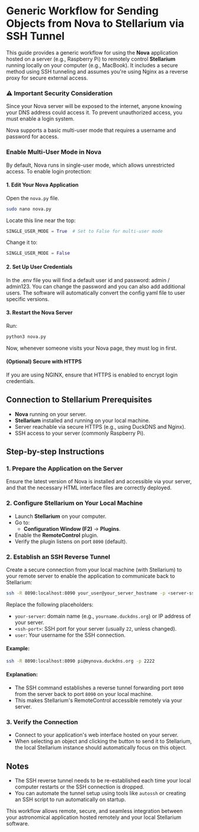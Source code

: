 # Generic Workflow for Sending Objects from Nova to Stellarium via SSH Tunnel

This guide provides a generic workflow for using the **Nova** application hosted on a server (e.g., Raspberry Pi) to remotely control **Stellarium** running locally on your computer (e.g., MacBook). It includes a secure method using SSH tunneling and assumes you're using Nginx as a reverse proxy for secure external access.

### ⚠️ Important Security Consideration

Since your Nova server will be exposed to the internet, anyone knowing your DNS address could access it. To prevent unauthorized access, you must enable a login system.

Nova supports a basic multi-user mode that requires a username and password for access.

### Enable Multi-User Mode in Nova

By default, Nova runs in single-user mode, which allows unrestricted access. To enable login protection:

#### 1. Edit Your Nova Application

Open the `nova.py` file.

  ```bash
  sudo nano nova.py
  ```

Locate this line near the top:
```python
SINGLE_USER_MODE = True  # Set to False for multi-user mode
```
Change it to:
```python
SINGLE_USER_MODE = False
```

#### 2. Set Up User Credentials

In the .env file you will find a default user id and password: admin / admin123. You can change the password and you can also add additional users.
The software will automatically convert the config yaml file to user specific versions.

#### 3. Restart the Nova Server

Run:
```sh
python3 nova.py
```
Now, whenever someone visits your Nova page, they must log in first.

#### (Optional) Secure with HTTPS

If you are using NGINX, ensure that HTTPS is enabled to encrypt login credentials.


## Connection to Stellarium Prerequisites

- **Nova** running on your server.
- **Stellarium** installed and running on your local machine.
- Server reachable via secure HTTPS (e.g., using DuckDNS and Nginx).
- SSH access to your server (commonly Raspberry Pi).

## Step-by-step Instructions

### 1. Prepare the Application on the Server
Ensure the latest version of Nova is installed and accessible via your server, and that the necessary HTML interface files are correctly deployed.

### 2. Configure Stellarium on Your Local Machine
- Launch **Stellarium** on your computer.
- Go to:
  - **Configuration Window (F2)** → **Plugins**.
- Enable the **RemoteControl** plugin.
- Verify the plugin listens on port `8090` (default).

### 2. Establish an SSH Reverse Tunnel
Create a secure connection from your local machine (with Stellarium) to your remote server to enable the application to communicate back to Stellarium:

```bash
ssh -R 8090:localhost:8090 your_user@your_server_hostname -p <server-ssh-port>
```

Replace the following placeholders:
- `your-server`: domain name (e.g., `yourname.duckdns.org`) or IP address of your server.
- `<ssh-port>`: SSH port for your server (usually `22`, unless changed).
- `user`: Your username for the SSH connection.

#### Example:

```bash
ssh -R 8090:localhost:8090 pi@mynova.duckdns.org -p 2222
```

#### Explanation:
- The SSH command establishes a reverse tunnel forwarding port `8090` from the server back to port `8090` on your local machine.
- This makes Stellarium's RemoteControl accessible remotely via your server.

### 3. Verify the Connection
- Connect to your application's web interface hosted on your server.
- When selecting an object and clicking the button to send it to Stellarium, the local Stellarium instance should automatically focus on this object.

## Notes
- The SSH reverse tunnel needs to be re-established each time your local computer restarts or the SSH connection is dropped.
- You can automate the tunnel setup using tools like `autossh` or creating an SSH script to run automatically on startup.

This workflow allows remote, secure, and seamless integration between your astronomical application hosted remotely and your local Stellarium software.

